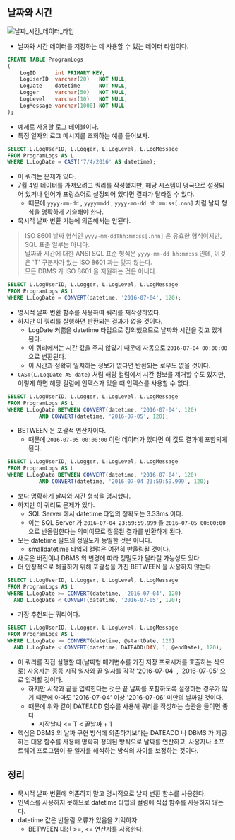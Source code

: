 ## 날짜와 시간
![날짜_시간_데이터_타입](https://github.com/Evil-Goblin/BookStudy/assets/74400861/11b601e4-f1d6-43a3-aa51-1408642630bb)
- 날짜와 시간 데이터를 저장하는 데 사용할 수 있는 데이터 타입이다.

```sql
CREATE TABLE ProgramLogs
(
    LogID      int PRIMARY KEY,
    LogUserID  varchar(20)   NOT NULL,
    LogDate    datetime      NOT NULL,
    Logger     varchar(50)   NOT NULL,
    LogLevel   varchar(10)   NOT NULL,
    LogMessage varchar(1000) NOT NULL
);
```
- 예제로 사용할 로그 테이블이다.
- 특정 일자의 로그 메시지를 조회하는 예를 들어보자.

```sql
SELECT L.LogUserID, L.Logger, L.LogLevel, L.LogMessage
FROM ProgramLogs AS L
WHERE L.LogDate = CAST('7/4/2016' AS datetime);
```
- 이 쿼리는 문제가 있다.
- 7월 4일 데이터를 가져오려고 쿼리를 작성했지만, 해당 시스템이 영국으로 설정되어 있거나 언어가 프랑스어로 설정되어 있다면 결과가 달라질 수 있다.
  - 때문에 `yyyy-mm-dd` , `yyyymmdd` , `yyyy-mm-dd hh:mm:ss[.nnn]` 처럼 날짜 형식을 명확하게 기술해야 한다.
- 묵시적 날짜 변환 기능에 의존해서는 안된다.

> ISO 8601 날짜 형식인 `yyyy-mm-ddThh:mm:ss[.nnn]` 은 유효한 형식이지만, SQL 표준 일부는 아니다.  
> 날짜와 시간에 대한 ANSI SQL 표준 형식은 `yyyy-mm-dd hh:mm:ss` 인데, 이것은 'T' 구분자가 있는 ISO 8601 과는 맞지 않는다.  
> 모든 DBMS 가 ISO 8601 을 지원하는 것은 아니다.

```sql
SELECT L.LogUserID, L.Logger, L.LogLevel, L.LogMessage
FROM ProgramLogs AS L
WHERE L.LogDate = CONVERT(datetime, '2016-07-04', 120);
```
- 명시적 날짜 변환 함수를 사용하여 쿼리를 재작성하였다.
- 하지만 이 쿼리를 실행하면 반환되는 결과가 없을 것이다.
  - LogDate 커럶을 datetime 타입으로 정의했으므로 날짜와 시간을 갖고 있게 된다.
  - 이 쿼리에서는 시간 값을 주지 않았기 때문에 자동으로 `2016-07-04 00:00:00` 으로 변환된다.
  - 이 시간과 정확히 일치하는 정보가 없다면 반환되는 로우도 없을 것이다.
- `CAST(L.LogDate AS date)` 처럼 해당 컬럼에서 시간 정보를 제거할 수도 있지만, 이렇게 하면 해당 컬럼에 인덱스가 있을 때 인덱스를 사용할 수 없다.

```sql
SELECT L.LogUserID, L.Logger, L.LogLevel, L.LogMessage
FROM ProgramLogs AS L
WHERE L.LogDate BETWEEN CONVERT(datetime, '2016-07-04', 120)
          AND CONVERT(datetime, '2016-07-05', 120);
```
- BETWEEN 은 포괄적 연산자이다.
  - 때문에 `2016-07-05 00:00:00` 이란 데이터가 있다면 이 값도 결과에 포함되게 된다.

```sql
SELECT L.LogUserID, L.Logger, L.LogLevel, L.LogMessage
FROM ProgramLogs AS L
WHERE L.LogDate BETWEEN CONVERT(datetime, '2016-07-04', 120)
          AND CONVERT(datetime, '2016-07-04 23:59:59.999', 120);
```
- 보다 명확하게 날짜와 시간 형식을 명시했다.
- 하지만 이 쿼리도 문제가 있다.
  - SQL Server 에서 datetime 타입의 정확도는 3.33ms 이다.
  - 이는 SQL Server 가 `2016-07-04 23:59:59.999` 을 `2016-07-05 00:00:00` 으로 반올림한다는 의미이므로 잘못된 결과를 반환하게 된다.
- 모든 datetime 필드의 정밀도가 동일한 것은 아니다.
  - smalldatetime 타입의 컬럼은 여전히 반올림될 것이다.
- 새로운 버전이나 DBMS 의 변경에 따라 정밀도가 달라질 가능성도 있다.
- 더 안정적으로 해결하기 위해 포괄성을 가진 BETWEEN 을 사용하지 않는다.

```sql
SELECT L.LogUserID, L.Logger, L.LogLevel, L.LogMessage
FROM ProgramLogs AS L
WHERE L.LogDate >= CONVERT(datetime, '2016-07-04', 120)
  AND L.LogDate < CONVERT(datetime, '2016-07-05', 120);
```
- 가장 추천되는 쿼리이다.

```sql
SELECT L.LogUserID, L.Logger, L.LogLevel, L.LogMessage
FROM ProgramLogs AS L
WHERE L.LogDate >= CONVERT(datetime, @startDate, 120)
  AND L.LogDate < CONVERT(datetime, DATEADD(DAY, 1, @endDate), 120);
```
- 이 쿼리를 직접 실행할 때(날짜형 매개변수를 가진 저장 프로시저를 호출하는 식으로) 사용자는 종종 시작 일자와 끝 일자를 각각 '2016-07-04' , '2016-07-05' 으로 입력할 것이다.
  - 하지만 시작과 끝을 입력한다는 것은 끝 날짜를 포함하도록 설정하는 경우가 많기 때문에 아마도 '2016-07-04' 이상 '2016-07-06' 미만의 날짜일 것이다.
  - 때문에 위와 같이 DATEADD 함수를 사용해 쿼리를 작성하는 습관을 들이면 좋다.
    - 시작날짜 <= T < 끝날짜 + 1
- 핵심은 DBMS 의 날짜 구현 방식에 의존하기보다는 DATEADD 나 DBMS 가 제공하는 대용 함수를 사용해 명확히 정의된 방식으로 날짜를 연산하고, 사용자나 소프트웨어 프로그램이 끝 일자를 해석하는 방식의 차이를 보정하는 것이다.

## 정리
- 묵시적 날짜 변환에 의존하지 말고 명시적으로 날짜 변환 함수를 사용한다.
- 인덱스를 사용하지 못하므로 datetime 타입의 컬럼에 직접 함수를 사용하지 않는다.
- datetime 값은 반올림 오류가 있음을 기억하자.
  - BETWEEN 대신 >=, <= 연산자를 사용한다.
